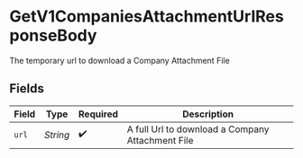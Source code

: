 # GetV1CompaniesAttachmentUrlResponseBody

The temporary url to download a Company Attachment File


## Fields

| Field                                            | Type                                             | Required                                         | Description                                      |
| ------------------------------------------------ | ------------------------------------------------ | ------------------------------------------------ | ------------------------------------------------ |
| `url`                                            | *String*                                         | :heavy_check_mark:                               | A full Url to download a Company Attachment File |